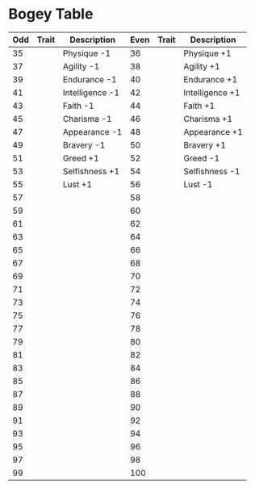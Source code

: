 # Bogey Table

Odd|Trait|Description|Even|Trait|Description
-|-|-|-|-|-
35 | | Physique -1        | 36 | | Physique +1
37 | | Agility -1         | 38 | | Agility +1
39 | | Endurance -1       | 40 | | Endurance +1
41 | | Intelligence -1    | 42 | | Intelligence +1
43 | | Faith -1           | 44 | | Faith +1
45 | | Charisma -1        | 46 | | Charisma +1
47 | | Appearance -1      | 48 | | Appearance +1
49 | | Bravery -1         | 50 | | Bravery +1
51 | | Greed +1           | 52 | | Greed -1
53 | | Selfishness +1     | 54 | | Selfishness -1
55 | | Lust +1            | 56 | | Lust -1
57 | | | 58 | |
59 | | | 60 | |
61 | | | 62 | |
63 | | | 64 | |
65 | | | 66 | |
67 | | | 68 | |
69 | | | 70 | |
71 | | | 72 | |
73 | | | 74 | |
75 | | | 76 | |
77 | | | 78 | |
79 | | | 80 | |
81 | | | 82 | |
83 | | | 84 | |
85 | | | 86 | |
87 | | | 88 | |
89 | | | 90 | |
91 | | | 92 | |
93 | | | 94 | |
95 | | | 96 | |
97 | | | 98 | |
99 | | | 100 | |
